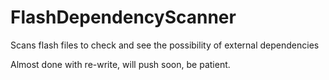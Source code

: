 # FlashDependencyScanner
Scans flash files to check and see the possibility of external dependencies

Almost done with re-write, will push soon, be patient.
